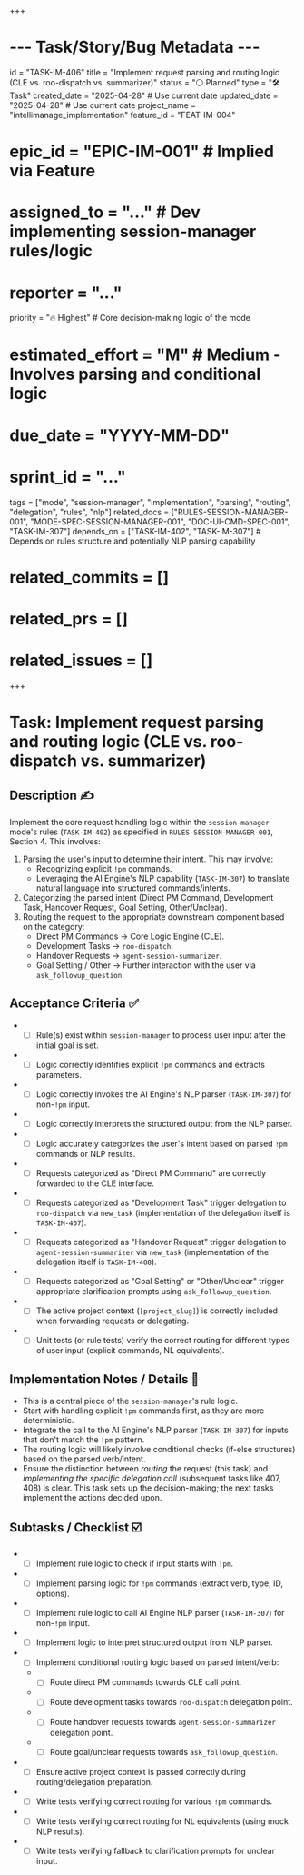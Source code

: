 +++
# --- Task/Story/Bug Metadata ---
id = "TASK-IM-406"
title = "Implement request parsing and routing logic (CLE vs. roo-dispatch vs. summarizer)"
status = "⚪️ Planned"
type = "🛠️ Task"
created_date = "2025-04-28" # Use current date
updated_date = "2025-04-28" # Use current date
project_name = "intellimanage_implementation"
feature_id = "FEAT-IM-004"
# epic_id = "EPIC-IM-001" # Implied via Feature
# assigned_to = "..." # Dev implementing session-manager rules/logic
# reporter = "..."
priority = "🔥 Highest" # Core decision-making logic of the mode
# estimated_effort = "M" # Medium - Involves parsing and conditional logic
# due_date = "YYYY-MM-DD"
# sprint_id = "..."
tags = ["mode", "session-manager", "implementation", "parsing", "routing", "delegation", "rules", "nlp"]
related_docs = ["RULES-SESSION-MANAGER-001", "MODE-SPEC-SESSION-MANAGER-001", "DOC-UI-CMD-SPEC-001", "TASK-IM-307"]
depends_on = ["TASK-IM-402", "TASK-IM-307"] # Depends on rules structure and potentially NLP parsing capability
# related_commits = []
# related_prs = []
# related_issues = []
+++

# Task: Implement request parsing and routing logic (CLE vs. roo-dispatch vs. summarizer)

## Description ✍️

Implement the core request handling logic within the `session-manager` mode's rules (`TASK-IM-402`) as specified in `RULES-SESSION-MANAGER-001`, Section 4. This involves:
1.  Parsing the user's input to determine their intent. This may involve:
    *   Recognizing explicit `!pm` commands.
    *   Leveraging the AI Engine's NLP capability (`TASK-IM-307`) to translate natural language into structured commands/intents.
2.  Categorizing the parsed intent (Direct PM Command, Development Task, Handover Request, Goal Setting, Other/Unclear).
3.  Routing the request to the appropriate downstream component based on the category:
    *   Direct PM Commands -> Core Logic Engine (CLE).
    *   Development Tasks -> `roo-dispatch`.
    *   Handover Requests -> `agent-session-summarizer`.
    *   Goal Setting / Other -> Further interaction with the user via `ask_followup_question`.

## Acceptance Criteria ✅

*   - [ ] Rule(s) exist within `session-manager` to process user input after the initial goal is set.
*   - [ ] Logic correctly identifies explicit `!pm` commands and extracts parameters.
*   - [ ] Logic correctly invokes the AI Engine's NLP parser (`TASK-IM-307`) for non-`!pm` input.
*   - [ ] Logic correctly interprets the structured output from the NLP parser.
*   - [ ] Logic accurately categorizes the user's intent based on parsed `!pm` commands or NLP results.
*   - [ ] Requests categorized as "Direct PM Command" are correctly forwarded to the CLE interface.
*   - [ ] Requests categorized as "Development Task" trigger delegation to `roo-dispatch` via `new_task` (implementation of the delegation itself is `TASK-IM-407`).
*   - [ ] Requests categorized as "Handover Request" trigger delegation to `agent-session-summarizer` via `new_task` (implementation of the delegation itself is `TASK-IM-408`).
*   - [ ] Requests categorized as "Goal Setting" or "Other/Unclear" trigger appropriate clarification prompts using `ask_followup_question`.
*   - [ ] The active project context (`[project_slug]`) is correctly included when forwarding requests or delegating.
*   - [ ] Unit tests (or rule tests) verify the correct routing for different types of user input (explicit commands, NL equivalents).

## Implementation Notes / Details 📝

*   This is a central piece of the `session-manager`'s rule logic.
*   Start with handling explicit `!pm` commands first, as they are more deterministic.
*   Integrate the call to the AI Engine's NLP parser (`TASK-IM-307`) for inputs that don't match the `!pm` pattern.
*   The routing logic will likely involve conditional checks (if-else structures) based on the parsed verb/intent.
*   Ensure the distinction between *routing* the request (this task) and *implementing the specific delegation call* (subsequent tasks like 407, 408) is clear. This task sets up the decision-making; the next tasks implement the actions decided upon.

## Subtasks / Checklist ☑️

*   - [ ] Implement rule logic to check if input starts with `!pm`.
*   - [ ] Implement parsing logic for `!pm` commands (extract verb, type, ID, options).
*   - [ ] Implement rule logic to call AI Engine NLP parser (`TASK-IM-307`) for non-`!pm` input.
*   - [ ] Implement logic to interpret structured output from NLP parser.
*   - [ ] Implement conditional routing logic based on parsed intent/verb:
    *   - [ ] Route direct PM commands towards CLE call point.
    *   - [ ] Route development tasks towards `roo-dispatch` delegation point.
    *   - [ ] Route handover requests towards `agent-session-summarizer` delegation point.
    *   - [ ] Route goal/unclear requests towards `ask_followup_question`.
*   - [ ] Ensure active project context is passed correctly during routing/delegation preparation.
*   - [ ] Write tests verifying correct routing for various `!pm` commands.
*   - [ ] Write tests verifying correct routing for NL equivalents (using mock NLP results).
*   - [ ] Write tests verifying fallback to clarification prompts for unclear input.
